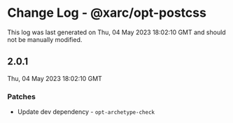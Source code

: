 # Change Log - @xarc/opt-postcss

This log was last generated on Thu, 04 May 2023 18:02:10 GMT and should not be manually modified.

## 2.0.1
Thu, 04 May 2023 18:02:10 GMT

### Patches

- Update dev dependency - `opt-archetype-check`

